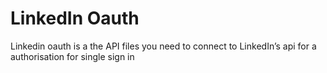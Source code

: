 LinkedIn Oauth
=======================

Linkedin oauth is a the API files you need to connect to LinkedIn’s api for a authorisation for single sign in 
